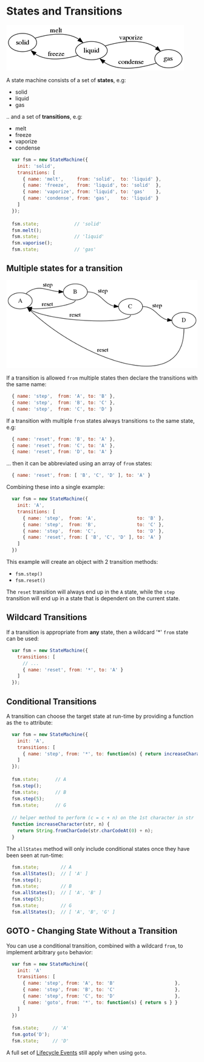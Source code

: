 # States and Transitions

![matter state machine](../examples/matter.png)

A state machine consists of a set of **states**, e.g:

  * solid
  * liquid
  * gas

.. and a set of **transitions**, e.g:

  * melt
  * freeze
  * vaporize
  * condense

```javascript
  var fsm = new StateMachine({
    init: 'solid',
    transitions: [
      { name: 'melt',     from: 'solid',  to: 'liquid' },
      { name: 'freeze',   from: 'liquid', to: 'solid'  },
      { name: 'vaporize', from: 'liquid', to: 'gas'    },
      { name: 'condense', from: 'gas',    to: 'liquid' }
    ]
  });

  fsm.state;             // 'solid'
  fsm.melt();
  fsm.state;             // 'liquid'
  fsm.vaporise();
  fsm.state;             // 'gas'
```

## Multiple states for a transition

![wizard state machine](../examples/wizard.png)

If a transition is allowed `from` multiple states then declare the transitions with the same name:

```javascript
  { name: 'step',  from: 'A', to: 'B' },
  { name: 'step',  from: 'B', to: 'C' },
  { name: 'step',  from: 'C', to: 'D' }
```

If a transition with multiple `from` states always transitions `to` the same state, e.g:

```javascript
  { name: 'reset', from: 'B', to: 'A' },
  { name: 'reset', from: 'C', to: 'A' },
  { name: 'reset', from: 'D', to: 'A' }
```

... then it can be abbreviated using an array of `from` states:

```javascript
  { name: 'reset', from: [ 'B', 'C', 'D' ], to: 'A' }
```

Combining these into a single example:

```javascript
  var fsm = new StateMachine({
    init: 'A',
    transitions: [
      { name: 'step',  from: 'A',               to: 'B' },
      { name: 'step',  from: 'B',               to: 'C' },
      { name: 'step',  from: 'C',               to: 'D' },
      { name: 'reset', from: [ 'B', 'C', 'D' ], to: 'A' }
    ]
  })
```

This example will create an object with 2 transition methods:

  * `fsm.step()`
  * `fsm.reset()`

The `reset` transition will always end up in the `A` state, while the `step` transition
will end up in a state that is dependent on the current state.

## Wildcard Transitions

If a transition is appropriate from **any** state, then a wildcard '*' `from` state can be used:

```javascript
  var fsm = new StateMachine({
    transitions: [
      // ...
      { name: 'reset', from: '*', to: 'A' }
    ]
  });
```

## Conditional Transitions

A transition can choose the target state at run-time by providing a function as the `to` attribute:

```javascript
  var fsm = new StateMachine({
    init: 'A',
    transitions: [
      { name: 'step', from: '*', to: function(n) { return increaseCharacter(this.state, n || 1) } }
    ]
  });

  fsm.state;      // A
  fsm.step();
  fsm.state;      // B
  fsm.step(5);
  fsm.state;      // G

  // helper method to perform (c = c + n) on the 1st character in str
  function increaseCharacter(str, n) {
    return String.fromCharCode(str.charCodeAt(0) + n);
  }
```

The `allStates` method will only include conditional states once they have been seen at run-time:

```javascript
  fsm.state;        // A
  fsm.allStates();  // [ 'A' ]
  fsm.step();
  fsm.state;        // B
  fsm.allStates();  // [ 'A', 'B' ]
  fsm.step(5);
  fsm.state;        // G
  fsm.allStates();  // [ 'A', 'B', 'G' ]
```

## GOTO - Changing State Without a Transition

You can use a conditional transition, combined with a wildcard `from`, to implement
arbitrary `goto` behavior:

```javascript
  var fsm = new StateMachine({
    init: 'A'
    transitions: [
      { name: 'step', from: 'A', to: 'B'                      },
      { name: 'step', from: 'B', to: 'C'                      },
      { name: 'step', from: 'C', to: 'D'                      },
      { name: 'goto', from: '*', to: function(s) { return s } }
    ]
  })

  fsm.state;     // 'A'
  fsm.goto('D');
  fsm.state;     // 'D'
```

A full set of [Lifecycle Events](lifecycle-events.md) still apply when using `goto`.

